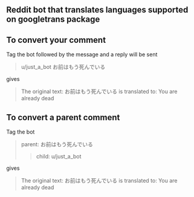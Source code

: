 ## Reddit bot that translates languages supported on googletrans package

## To convert your comment
Tag the bot followed by the message and a reply will be sent
> u/just_a_bot お前はもう死んでいる
<!-- -->
gives 
> The original text: お前はもう死んでいる is translated to: You are already dead
<!-- -->
## To convert a parent comment
Tag the bot
> parent: お前はもう死んでいる
>> child: u/just_a_bot
<!-- -->
gives
>The original text: お前はもう死んでいる is translated to: You are already dead
<!-- -->

